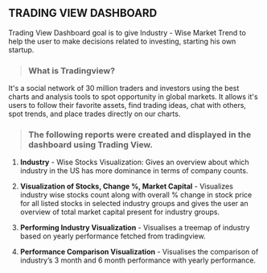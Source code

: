 ## TRADING VIEW DASHBOARD

Trading View Dashboard goal is to give Industry - Wise Market Trend to help the user to make decisions related to investing, starting his own startup. 

> ### What is Tradingview?

It's a social network of 30 million traders and investors using the best charts and analysis tools to spot opportunity in global markets. It allows it's users to follow their favorite assets, find trading ideas, chat with others, spot trends, and place trades directly on our charts.

> ### The following reports were created and displayed in the dashboard using Trading View.

1. **Industry** - Wise Stocks Visualization: Gives an overview about which industry in the US has more dominance in terms of company counts.

2. **Visualization of Stocks, Change %, Market Capital** - Visualizes industry wise stocks count along with overall % change in stock price for all listed stocks in selected industry groups and gives the user an overview of total market capital present for industry groups.

3. **Performing Industry Visualization** - Visualises a treemap of industry based on yearly performance fetched from tradingview.

4. **Performance Comparison Visualization** - Visualises the comparison of industry’s 3 month and 6 month performance with yearly performance.